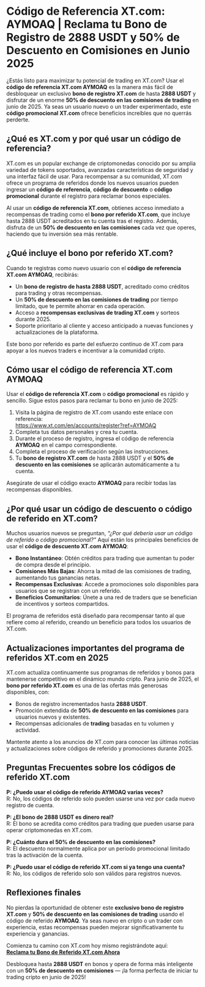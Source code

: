 <h1>Código de Referencia XT.com: AYMOAQ | Reclama tu Bono de Registro de 2888 USDT y 50% de Descuento en Comisiones en Junio 2025</h1>
<p>¿Estás listo para maximizar tu potencial de trading en XT.com? Usar el <strong>código de referencia XT.com AYMOAQ</strong> es la manera más fácil de desbloquear un exclusivo <strong>bono de registro XT.com</strong> de hasta <strong>2888 USDT</strong> y disfrutar de un enorme <strong>50% de descuento en las comisiones de trading</strong> en junio de 2025. Ya seas un usuario nuevo o un trader experimentado, este <strong>código promocional XT.com</strong> ofrece beneficios increíbles que no querrás perderte.</p>
<h2>¿Qué es XT.com y por qué usar un código de referencia?</h2>
<p>XT.com es un popular exchange de criptomonedas conocido por su amplia variedad de tokens soportados, avanzadas características de seguridad y una interfaz fácil de usar. Para recompensar a su comunidad, XT.com ofrece un programa de referidos donde los nuevos usuarios pueden ingresar un <strong>código de referencia</strong>, <strong>código de descuento</strong> o <strong>código promocional</strong> durante el registro para reclamar bonos especiales.</p>
<p>Al usar un <strong>código de referencia XT.com</strong>, obtienes acceso inmediato a recompensas de trading como el <strong>bono por referido XT.com</strong>, que incluye hasta 2888 USDT acreditados en tu cuenta tras el registro. Además, disfruta de un <strong>50% de descuento en las comisiones</strong> cada vez que operes, haciendo que tu inversión sea más rentable.</p>
<h2>¿Qué incluye el bono por referido XT.com?</h2>
<p>Cuando te registras como nuevo usuario con el <strong>código de referencia XT.com AYMOAQ</strong>, recibirás:</p>
<ul>
<li>Un <strong>bono de registro de hasta 2888 USDT</strong>, acreditado como créditos para trading y otras recompensas.</li>
<li>Un <strong>50% de descuento en las comisiones de trading</strong> por tiempo limitado, que te permite ahorrar en cada operación.</li>
<li>Acceso a <strong>recompensas exclusivas de trading XT.com</strong> y sorteos durante 2025.</li>
<li>Soporte prioritario al cliente y acceso anticipado a nuevas funciones y actualizaciones de la plataforma.</li>
</ul>
<p>Este bono por referido es parte del esfuerzo continuo de XT.com para apoyar a los nuevos traders e incentivar a la comunidad cripto.</p>
<h2>Cómo usar el código de referencia XT.com AYMOAQ</h2>
<p>Usar el <strong>código de referencia XT.com</strong> o <strong>código promocional</strong> es rápido y sencillo. Sigue estos pasos para reclamar tu bono en junio de 2025:</p>
<ol>
<li>Visita la página de registro de XT.com usando este enlace con referencia:<br><a href="https://www.xt.com/en/accounts/register?ref=AYMOAQ" target="_blank" rel="noopener noreferrer">https://www.xt.com/en/accounts/register?ref=AYMOAQ</a></li>
<li>Completa tus datos personales y crea tu cuenta.</li>
<li>Durante el proceso de registro, ingresa el código de referencia <strong>AYMOAQ</strong> en el campo correspondiente.</li>
<li>Completa el proceso de verificación según las instrucciones.</li>
<li>Tu <strong>bono de registro XT.com</strong> de hasta 2888 USDT y el <strong>50% de descuento en las comisiones</strong> se aplicarán automáticamente a tu cuenta.</li>
</ol>
<p>Asegúrate de usar el código exacto <strong>AYMOAQ</strong> para recibir todas las recompensas disponibles.</p>
<h2>¿Por qué usar un código de descuento o código de referido en XT.com?</h2>
<p>Muchos usuarios nuevos se preguntan, <em>“¿Por qué debería usar un código de referido o código promocional?”</em> Aquí están los principales beneficios de usar el <strong>código de descuento XT.com AYMOAQ</strong>:</p>
<ul>
<li><strong>Bono Instantáneo</strong>: Obtén créditos para trading que aumentan tu poder de compra desde el principio.</li>
<li><strong>Comisiones Más Bajas</strong>: Ahorra la mitad de las comisiones de trading, aumentando tus ganancias netas.</li>
<li><strong>Recompensas Exclusivas</strong>: Accede a promociones solo disponibles para usuarios que se registran con un referido.</li>
<li><strong>Beneficios Comunitarios</strong>: Únete a una red de traders que se benefician de incentivos y sorteos compartidos.</li>
</ul>
<p>El programa de referidos está diseñado para recompensar tanto al que refiere como al referido, creando un beneficio para todos los usuarios de XT.com.</p>
<h2>Actualizaciones importantes del programa de referidos XT.com en 2025</h2>
<p>XT.com actualiza continuamente sus programas de referidos y bonos para mantenerse competitivo en el dinámico mundo cripto. Para junio de 2025, el <strong>bono por referido XT.com</strong> es una de las ofertas más generosas disponibles, con:</p>
<ul>
<li>Bonos de registro incrementados hasta <strong>2888 USDT</strong>.</li>
<li>Promoción extendida de <strong>50% de descuento en las comisiones</strong> para usuarios nuevos y existentes.</li>
<li>Recompensas adicionales de <strong>trading</strong> basadas en tu volumen y actividad.</li>
</ul>
<p>Mantente atento a los anuncios de XT.com para conocer las últimas noticias y actualizaciones sobre códigos de referido y promociones durante 2025.</p>
<h2>Preguntas Frecuentes sobre los códigos de referido XT.com</h2>
<p><strong>P: ¿Puedo usar el código de referido AYMOAQ varias veces?</strong><br>R: No, los códigos de referido solo pueden usarse una vez por cada nuevo registro de cuenta.</p>
<p><strong>P: ¿El bono de 2888 USDT es dinero real?</strong><br>R: El bono se acredita como créditos para trading que pueden usarse para operar criptomonedas en XT.com.</p>
<p><strong>P: ¿Cuánto dura el 50% de descuento en las comisiones?</strong><br>R: El descuento normalmente aplica por un período promocional limitado tras la activación de la cuenta.</p>
<p><strong>P: ¿Puedo usar el código de referido XT.com si ya tengo una cuenta?</strong><br>R: No, los códigos de referido solo son válidos para registros nuevos.</p>
<h2>Reflexiones finales</h2>
<p>No pierdas la oportunidad de obtener este <strong>exclusivo bono de registro XT.com</strong> y <strong>50% de descuento en las comisiones de trading</strong> usando el código de referido <strong>AYMOAQ</strong>. Ya seas nuevo en cripto o un trader con experiencia, estas recompensas pueden mejorar significativamente tu experiencia y ganancias.</p>
<p>Comienza tu camino con XT.com hoy mismo registrándote aquí:<br><a href="https://www.xt.com/en/accounts/register?ref=AYMOAQ" target="_blank" rel="noopener noreferrer"><strong>Reclama tu Bono de Referido XT.com Ahora</strong></a></p>
<p>Desbloquea hasta <strong>2888 USDT</strong> en bonos y opera de forma más inteligente con un <strong>50% de descuento en comisiones</strong> — ¡la forma perfecta de iniciar tu trading cripto en junio de 2025!</p>
</body>
</html>
